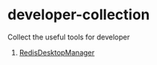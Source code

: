 # developer-collection
Collect the useful tools for developer

1. [RedisDesktopManager](https://github.com/uglide/RedisDesktopManager)
